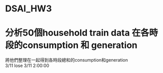 # DSAI_HW3
# 分析50個household train data 在各時段的consumption 和 generation 
將他們整理在一起得到各時段總和的consumption和generation  
3/11 lose   3/11  2:00:00 
